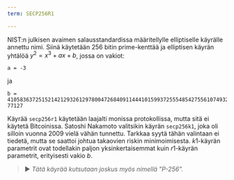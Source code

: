 ```yaml
---
term: SECP256R1

---
```

NIST:n julkisen avaimen salausstandardissa määritellylle elliptiselle käyrälle annettu nimi. Siinä käytetään 256 bitin prime-kenttää ja elliptisen käyrän yhtälöä $y^2 = x^3 + ax + b$, jossa on vakiot:

```text
a = -3
```

ja

```text
b = 410583637251521421293261297800472684091144410159937255548542755610749322
77127
```

Käyrää `secp256r1` käytetään laajalti monissa protokollissa, mutta sitä ei käytetä Bitcoinissa. Satoshi Nakamoto valitsikin käyrän `secp256k1`, joka oli silloin vuonna 2009 vielä vähän tunnettu. Tarkkaa syytä tähän valintaan ei tiedetä, mutta se saattoi johtua takaovien riskin minimoimisesta. $k1$-käyrän parametrit ovat todellakin paljon yksinkertaisemmat kuin $r1$-käyrän parametrit, erityisesti vakio $b$.

> ► *Tätä käyrää kutsutaan joskus myös nimellä "P-256".*